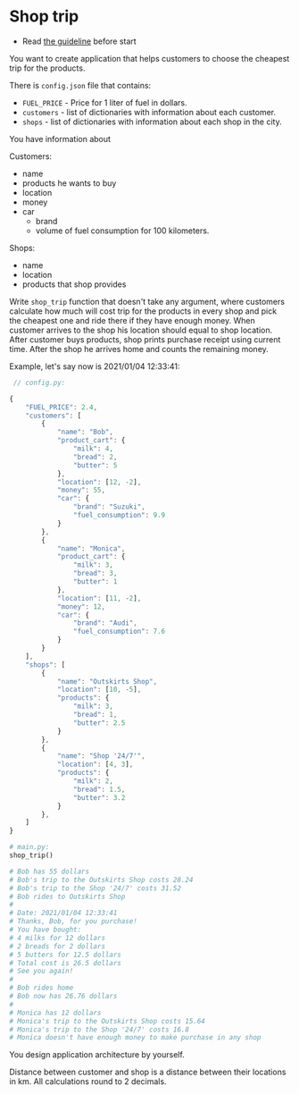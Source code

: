 # Shop trip

- Read [the guideline](https://github.com/mate-academy/py-task-guideline/blob/main/README.md) before start

You want to create application that helps customers to choose the cheapest
trip for the products.

There is `config.json` file that contains:
- `FUEL_PRICE` - Price for 1 liter of fuel in dollars.
- `customers` - list of dictionaries with information about each customer.
- `shops` - list of dictionaries with information about each shop in the city. 

You have information about 

Customers:
- name
- products he wants to buy
- location
- money
- car
  - brand
  - volume of fuel consumption for 100 kilometers.

Shops:
- name
- location
- products that shop provides

Write `shop_trip` function that doesn't take any argument,
where customers calculate how 
much will cost trip for the products in every shop and pick
the cheapest one and ride there if they have enough money.
When customer arrives to the shop his location should equal to
shop location. After customer buys products, shop prints purchase
receipt using current time. After the shop he arrives home and
counts the remaining money.

Example, let's say now is 2021/01/04 12:33:41:
```javascript
 // config.py:

{
    "FUEL_PRICE": 2.4,   
    "customers": [
        {
            "name": "Bob",
            "product_cart": {
                "milk": 4,
                "bread": 2,
                "butter": 5
            },
            "location": [12, -2],
            "money": 55,
            "car": {
                "brand": "Suzuki",
                "fuel_consumption": 9.9
            }
        },
        {
            "name": "Monica",
            "product_cart": {
                "milk": 3,
                "bread": 3,
                "butter": 1
            },
            "location": [11, -2],
            "money": 12,
            "car": {
                "brand": "Audi",
                "fuel_consumption": 7.6
            }
        }
    ],
    "shops": [
        {
            "name": "Outskirts Shop",
            "location": [10, -5],
            "products": {
                "milk": 3,
                "bread": 1,
                "butter": 2.5
            }
        },
        {
            "name": "Shop '24/7'",
            "location": [4, 3],
            "products": {
                "milk": 2,
                "bread": 1.5,
                "butter": 3.2
            }
        },
    ]
}
```
```python
# main.py:
shop_trip()

# Bob has 55 dollars
# Bob's trip to the Outskirts Shop costs 28.24
# Bob's trip to the Shop '24/7' costs 31.52
# Bob rides to Outskirts Shop
# 
# Date: 2021/01/04 12:33:41
# Thanks, Bob, for you purchase!
# You have bought: 
# 4 milks for 12 dollars
# 2 breads for 2 dollars
# 5 butters for 12.5 dollars
# Total cost is 26.5 dollars
# See you again!
# 
# Bob rides home
# Bob now has 26.76 dollars
#
# Monica has 12 dollars
# Monica's trip to the Outskirts Shop costs 15.64
# Monica's trip to the Shop '24/7' costs 16.8
# Monica doesn't have enough money to make purchase in any shop
```
You design application architecture by yourself.

Distance between customer and shop is a distance between their locations
in km. All calculations round to 2 decimals.